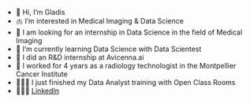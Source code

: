 - 👋 Hi, I’m Gladis
- :lungs:  I’m interested in Medical Imaging & Data Science
- 👀 I am looking for an internship in Data Science in the field of Medical Imaging
- 🌱 I’m currently learning Data Science with Data Scientest
- 💼 I did an R&D internship at Avicenna.ai
- 🏥 I worked for 4 years as a radiology technologist in the Montpellier Cancer Institute 
- 👩🏻‍🎓 I just finished my Data Analyst training with Open Class Rooms 
- 👩🏻‍💻 [LinkedIn](https://www.linkedin.com/in/gladis-valenzuela/)
